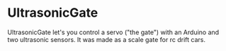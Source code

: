 # UltrasonicGate
UltrasonicGate let's you control a servo ("the gate") with an Arduino and two ultrasonic sensors. It was made as a scale gate for rc drift cars.

